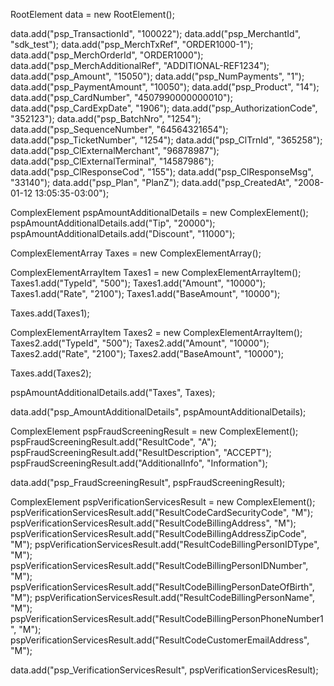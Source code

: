 RootElement data = new RootElement();

data.add("psp_TransactionId", "100022");
data.add("psp_MerchantId", "sdk_test");
data.add("psp_MerchTxRef", "ORDER1000-1");
data.add("psp_MerchOrderId", "ORDER1000");
data.add("psp_MerchAdditionalRef", "ADDITIONAL-REF1234");
data.add("psp_Amount", "15050");
data.add("psp_NumPayments", "1");
data.add("psp_PaymentAmount", "10050");
data.add("psp_Product", "14");
data.add("psp_CardNumber", "4507990000000010");
data.add("psp_CardExpDate", "1906");
data.add("psp_AuthorizationCode", "352123");
data.add("psp_BatchNro", "1254");
data.add("psp_SequenceNumber", "64564321654");
data.add("psp_TicketNumber", "1254");
data.add("psp_ClTrnId", "365258");
data.add("psp_ClExternalMerchant", "96878987");
data.add("psp_ClExternalTerminal", "14587986");
data.add("psp_ClResponseCod", "155");
data.add("psp_ClResponseMsg", "33140");
data.add("psp_Plan", "PlanZ");
data.add("psp_CreatedAt", "2008-01-12 13:05:35-03:00");

ComplexElement pspAmountAdditionalDetails = new ComplexElement();
pspAmountAdditionalDetails.add("Tip", "20000");
pspAmountAdditionalDetails.add("Discount", "11000");

ComplexElementArray Taxes = new ComplexElementArray();

ComplexElementArrayItem Taxes1 = new ComplexElementArrayItem();
Taxes1.add("TypeId", "500");
Taxes1.add("Amount", "10000");
Taxes1.add("Rate", "2100");
Taxes1.add("BaseAmount", "10000");

Taxes.add(Taxes1);

ComplexElementArrayItem Taxes2 = new ComplexElementArrayItem();
Taxes2.add("TypeId", "500");
Taxes2.add("Amount", "10000");
Taxes2.add("Rate", "2100");
Taxes2.add("BaseAmount", "10000");

Taxes.add(Taxes2);

pspAmountAdditionalDetails.add("Taxes", Taxes);

data.add("psp_AmountAdditionalDetails", pspAmountAdditionalDetails);

ComplexElement pspFraudScreeningResult = new ComplexElement();
pspFraudScreeningResult.add("ResultCode", "A");
pspFraudScreeningResult.add("ResultDescription", "ACCEPT");
pspFraudScreeningResult.add("AdditionalInfo", "Information");

data.add("psp_FraudScreeningResult", pspFraudScreeningResult);

ComplexElement pspVerificationServicesResult = new ComplexElement();
pspVerificationServicesResult.add("ResultCodeCardSecurityCode", "M");
pspVerificationServicesResult.add("ResultCodeBillingAddress", "M");
pspVerificationServicesResult.add("ResultCodeBillingAddressZipCode", "M");
pspVerificationServicesResult.add("ResultCodeBillingPersonIDType", "M");
pspVerificationServicesResult.add("ResultCodeBillingPersonIDNumber", "M");
pspVerificationServicesResult.add("ResultCodeBillingPersonDateOfBirth", "M");
pspVerificationServicesResult.add("ResultCodeBillingPersonName", "M");
pspVerificationServicesResult.add("ResultCodeBillingPersonPhoneNumber1", "M");
pspVerificationServicesResult.add("ResultCodeCustomerEmailAddress", "M");

data.add("psp_VerificationServicesResult", pspVerificationServicesResult);
